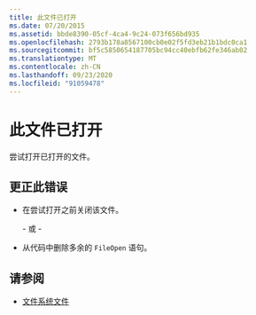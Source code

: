 ```yaml
---
title: 此文件已打开
ms.date: 07/20/2015
ms.assetid: bbde8390-05cf-4ca4-9c24-073f656bd935
ms.openlocfilehash: 2793b178a8567100cb0e02f5fd3eb21b1bdc0ca1
ms.sourcegitcommit: bf5c5850654187705bc94cc40ebfb62fe346ab02
ms.translationtype: MT
ms.contentlocale: zh-CN
ms.lasthandoff: 09/23/2020
ms.locfileid: "91059478"
---
```

# <a name="the-file-is-already-open"></a>此文件已打开

尝试打开已打开的文件。  
  
## <a name="to-correct-this-error"></a>更正此错误  
  
- 在尝试打开之前关闭该文件。  
  
     \- 或 -  
  
- 从代码中删除多余的 `FileOpen` 语句。  
  
## <a name="see-also"></a>请参阅

- [文件系统文件](xref:Microsoft.VisualBasic.FileIO.FileSystem)
